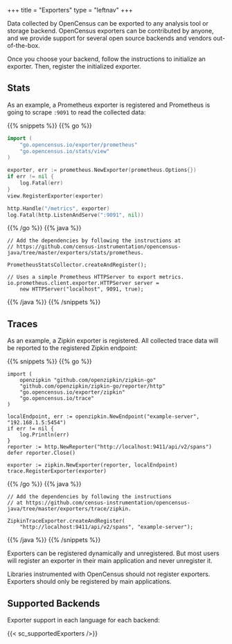 +++
title = "Exporters"
type = "leftnav"
+++

Data collected by OpenCensus can be exported to any analysis tool or storage backend.
OpenCensus exporters can be contributed by anyone, and we provide support for several
open source backends and vendors out-of-the-box.

Once you choose your backend, follow the instructions to initialize an exporter.
Then, register the initialized exporter.

## Stats

As an example, a Prometheus exporter is registered and Prometheus is going to scrape
`:9091` to read the collected data:

{{% snippets %}}
{{% go %}}
``` go
import (
    "go.opencensus.io/exporter/prometheus"
    "go.opencensus.io/stats/view"
)

exporter, err := prometheus.NewExporter(prometheus.Options{})
if err != nil {
    log.Fatal(err)
}
view.RegisterExporter(exporter)

http.Handle("/metrics", exporter)
log.Fatal(http.ListenAndServe(":9091", nil))
```
{{% /go %}}
{{% java %}}
```
// Add the dependencies by following the instructions at
// https://github.com/census-instrumentation/opencensus-java/tree/master/exporters/stats/prometheus.

PrometheusStatsCollector.createAndRegister();

// Uses a simple Prometheus HTTPServer to export metrics. 
io.prometheus.client.exporter.HTTPServer server = 
    new HTTPServer("localhost", 9091, true);
```
{{% /java %}}
{{% /snippets %}}

## Traces

As an example, a Zipkin exporter is registered. All collected trace data will be reported
to the registered Zipkin endpoint:

{{% snippets %}}
{{% go %}}
```
import (
    openzipkin "github.com/openzipkin/zipkin-go"
    "github.com/openzipkin/zipkin-go/reporter/http"
    "go.opencensus.io/exporter/zipkin"
    "go.opencensus.io/trace"
)

localEndpoint, err := openzipkin.NewEndpoint("example-server", "192.168.1.5:5454")
if err != nil {
    log.Println(err)
}
reporter := http.NewReporter("http://localhost:9411/api/v2/spans")
defer reporter.Close()

exporter := zipkin.NewExporter(reporter, localEndpoint)
trace.RegisterExporter(exporter)
```
{{% /go %}}
{{% java %}}
```
// Add the dependencies by following the instructions
// at https://github.com/census-instrumentation/opencensus-java/tree/master/exporters/trace/zipkin.

ZipkinTraceExporter.createAndRegister(
    "http://localhost:9411/api/v2/spans", "example-server");
```
{{% /java %}}
{{% /snippets %}}

Exporters can be registered dynamically and unregistered. But most users will register
an exporter in their main application and never unregister it.

Libraries instrumented with OpenCensus should not register exporters. Exporters should
only be registered by main applications.

## Supported Backends

Exporter support in each language for each backend:

{{< sc_supportedExporters />}}

